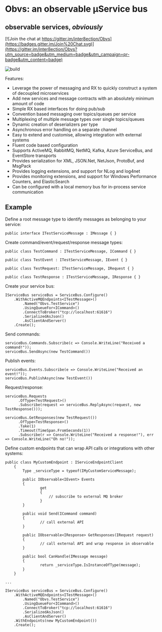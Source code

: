 ﻿
# Obvs: an observable µService bus
## observable services, *obviously*

[![Join the chat at https://gitter.im/inter8ection/Obvs](https://badges.gitter.im/Join%20Chat.svg)](https://gitter.im/inter8ection/Obvs?utm_source=badge&utm_medium=badge&utm_campaign=pr-badge&utm_content=badge)

![build](https://ci.appveyor.com/api/projects/status/hcv02eeulvfdr9de?svg=true)

Features:

* Leverage the power of messaging and RX to quickly construct a system of decoupled microservices
* Add new services and message contracts with an absolutely minimum amount of code
* Simple RX based interfaces for doing pub/sub
* Convention based messaging over topics/queues per service
* Multiplexing of multiple message types over single topics/queues
* Dynamic creation of deserializers per type
* Asynchronous error handling on a separate channel
* Easy to extend and customise, allowing integration with external systems
* Fluent code based configuration
* Supports ActiveMQ, RabbitMQ, NetMQ, Kafka, Azure ServiceBus, and EventStore transports
* Provides serialization for XML, JSON.Net, NetJson, ProtoBuf, and MsgPack
* Provides logging extensions, and support for NLog and log4net
* Provides monitoring extensions, and support for Windows Performance Counters, and ElasticSearch
* Can be configured with a local memory bus for in-process service communication

## Example

Define a root message type to identify messages as belonging to your service:

	public interface ITestServiceMessage : IMessage { }

Create command/event/request/response message types:

	public class TestCommand : ITestServiceMessage, ICommand { }

	public class TestEvent : ITestServiceMessage, IEvent { }

	public class TestRequest: ITestServiceMessage, IRequest { }
	
	public class TestResponse : ITestServiceMessage, IResponse { }

Create your service bus:

	IServiceBus serviceBus = ServiceBus.Configure()
        .WithActiveMQEndpoints<ITestMessage>()
            .Named("Obvs.TestService")
            .UsingQueueFor<ICommand>()
            .ConnectToBroker("tcp://localhost:61616")
            .SerializedAsJson()
            .AsClientAndServer()
        .Create();

Send commands:

	serviceBus.Commands.Subscribe(c => Console.WriteLine("Received a command!"));
	serviceBus.SendAsync(new TestCommand())

Publish events:

	serviceBus.Events.Subscribe(e => Console.WriteLine("Received an event!"));
	serviceBus.PublishAsync(new TestEvent())
	
Request/response:

	serviceBus.Requests
		  .OfType<TestRequest>()
		  .Subscribe(request => serviceBus.ReplyAsync(request, new TestResponse()));
	
	serviceBus.GetResponses(new TestRequest())
		  .OfType<TestResponse>()
		  .Take(1)
		  .Timeout(TimeSpan.FromSeconds(1))
		  .Subscribe(r => Console.WriteLine("Received a response!"), err => Console.WriteLine("Oh no!"));

Define custom endpoints that can wrap API calls or integrations with other systems:
	
	public class MyCustomEndpoint : IServiceEndpointClient
    	{
        	Type _serviceType = typeof(IMyCustomServiceMessage);

        	public IObservable<IEvent> Events
        	{
            		get
            		{
                		// subscribe to external MQ broker
            		}
        	}

        	public void Send(ICommand command)
        	{
            		// call external API
        	}

        	public IObservable<IResponse> GetResponses(IRequest request)
        	{
            		// call external API and wrap response in observable
        	}

        	public bool CanHandle(IMessage message)
        	{
            		return _serviceType.IsInstanceOfType(message);
        	}
    	}
		
	...

	IServiceBus serviceBus = ServiceBus.Configure()
        .WithActiveMQEndpoints<ITestMessage>()
            .Named("Obvs.TestService")
            .UsingQueueFor<ICommand>()
            .ConnectToBroker("tcp://localhost:61616")
            .SerializedAsJson()
            .AsClientAndServer()
		.WithEndpoints(new MyCustomEndpoint())
        .Create();

